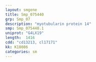 ```yaml
---
layout: smgene
title: Smp_075440
grp: Smp_07
description: "myotubularin protein 14"
smp: Smp_075440.1
uniprot: "G4LX19"
length:  1416
cdd: "cd13213, cl17171"
kk: K18086
categories: sm
---
```

